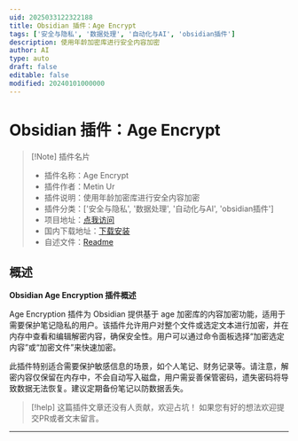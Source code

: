 ```yaml
---
uid: 2025033122322188
title: Obsidian 插件：Age Encrypt
tags: ['安全与隐私', '数据处理', '自动化与AI', 'obsidian插件']
description: 使用年龄加密库进行安全内容加密
author: AI
type: auto
draft: false
editable: false
modified: 20240101000000
---
```


# Obsidian 插件：Age Encrypt

> [!Note] 插件名片
> - 插件名称：Age Encrypt
> - 插件作者：Metin Ur
> - 插件说明：使用年龄加密库进行安全内容加密
> - 插件分类：['安全与隐私', '数据处理', '自动化与AI', 'obsidian插件']
> - 项目地址：[点我访问](https://github.com/Mr-1311/obsidian-age-encrypt)
> - 国内下载地址：[下载安装](https://pkmer.cn/products/plugin/pluginMarket/?age-encrypt)
> - 自述文件：[Readme](https://ghproxy.net/https://raw.githubusercontent.com/Mr-1311/obsidian-age-encrypt/main/README.md)



## 概述

**Obsidian Age Encryption 插件概述**

Age Encryption 插件为 Obsidian 提供基于 age 加密库的内容加密功能，适用于需要保护笔记隐私的用户。该插件允许用户对整个文件或选定文本进行加密，并在内存中查看和编辑解密内容，确保安全性。用户可以通过命令面板选择“加密选定内容”或“加密文件”来快速加密。

此插件特别适合需要保护敏感信息的场景，如个人笔记、财务记录等。请注意，解密内容仅保留在内存中，不会自动写入磁盘，用户需妥善保管密码，遗失密码将导致数据无法恢复。建议定期备份笔记以防数据丢失。


> [!help] 
> 这篇插件文章还没有人贡献，欢迎占坑！
> 如果您有好的想法欢迎提交PR或者文末留言。
> 

---



